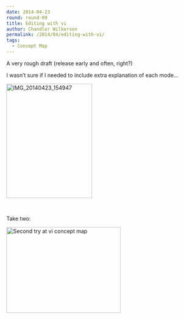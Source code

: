 ```yaml
---
date: 2014-04-23
round: round-09
title: Editing with vi
author: Chandler Wilkerson
permalink: /2014/04/editing-with-vi/
tags:
  - Concept Map
---
```

A very rough draft (release early and often, right?)

I wasn&#8217;t sure if I needed to include extra explanation of each mode&#8230;

[<img class="alignnone size-medium wp-image-6730" alt="IMG_20140423_154947" src="http://teaching.software-carpentry.org/wp-content/uploads/2014/04/IMG_20140423_154947-225x300.jpg" width="225" height="300" />][1]

&nbsp;

Take two:

[<img class="alignnone size-medium wp-image-6990" alt="Second try at vi concept map" src="http://teaching.software-carpentry.org/wp-content/uploads/2014/04/IMG_20140507_162709-300x225.jpg" width="300" height="225" />][2]

 [1]: http://teaching.software-carpentry.org/wp-content/uploads/2014/04/IMG_20140423_154947.jpg
 [2]: http://teaching.software-carpentry.org/wp-content/uploads/2014/04/IMG_20140507_162709.jpg
